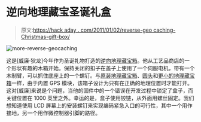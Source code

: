 # 逆向地理藏宝圣诞礼盒

> 原文:[https://hack aday . com/2011/01/02/reverse-geo caching-Christmas-gift-box/](https://hackaday.com/2011/01/02/reverse-geocaching-christmas-gift-box/)

![](../Images/ece8d69330271e034aa2360175962d2f.png "more-reverse-geocaching")

这是[威廉·狄龙]今年作为圣诞礼物打造的[逆向地理藏宝箱](http://alternet.us.com/?p=1113)。他从工艺品商店的一个形状有趣的木箱开始。保持关闭的扣子在盖子上使用了一个伺服电机，带有一个木制臂，可以抓住底座上的一个螺钉。与[原装地理藏宝箱](http://hackaday.com/2009/10/19/reverse-geocache-puzzle/)、[圆头](http://hackaday.com/2010/01/21/frustromantic-box-a-reverse-geocache/)和[更小的地理藏宝箱](http://hackaday.com/2010/06/20/reverse-geocache-puzzle-gets-downsized/)一样，由于内置 GPS 模块，该箱子设计为只有在正确的地理位置时才能打开。这对[威廉]来说是个问题，当他的固件中的一个错误在开发过程中锁定了盒子，而关键位置在 1000 英里之外。幸运的是，盒子使用铰链，从外面用螺丝固定。我们想知道使用 LCD 屏幕上的安装螺钉来实现编码紧急入口的可行性，其中一个用作接地，另一个用作微控制器引脚的路径。